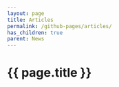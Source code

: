 ```yaml
---
layout: page
title: Articles
permalink: /github-pages/articles/
has_children: true
parent: News
---
```


# {{ page.title }}
